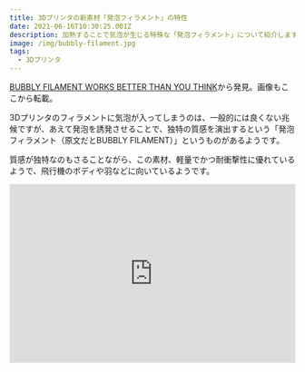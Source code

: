 ```yaml
---
title: 3Dプリンタの新素材「発泡フィラメント」の特性
date: 2021-06-16T10:30:25.001Z
description: 加熱することで気泡が生じる特殊な「発泡フィラメント」について紹介します。
image: /img/bubbly-filament.jpg
tags:
  - 3Dプリンタ
---
```

[BUBBLY FILAMENT WORKS BETTER THAN YOU THINK](https://hackaday.com/2020/02/17/bubbly-filament-works-better-than-you-think/)から発見。画像もここから転載。

3Dプリンタのフィラメントに気泡が入ってしまうのは、一般的には良くない兆候ですが、あえて発泡を誘発させることで、独特の質感を演出するという「発泡フィラメント（原文だとBUBBLY FILAMENT）」というものがあるようです。

質感が独特なのもさることながら、この素材、軽量でかつ耐衝撃性に優れているようで、飛行機のボディや羽などに向いているようです。

<iframe width="100%" height="315" src="https://www.youtube.com/embed/2tmgzwgi2UI" frameborder="0" allow="accelerometer; autoplay; clipboard-write; encrypted-media; gyroscope; picture-in-picture" allowfullscreen></iframe>
